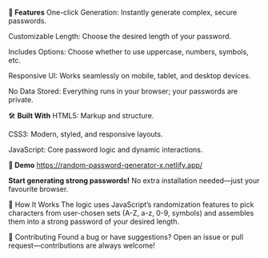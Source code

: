 **🚀 Features**
One-click Generation: Instantly generate complex, secure passwords.

Customizable Length: Choose the desired length of your password.

Includes Options: Choose whether to use uppercase, numbers, symbols, etc.

Responsive UI: Works seamlessly on mobile, tablet, and desktop devices.

No Data Stored: Everything runs in your browser; your passwords are private.


🛠️ **Built With**
HTML5: Markup and structure.

CSS3: Modern, styled, and responsive layouts.

JavaScript: Core password logic and dynamic interactions.


**📸 Demo**
 https://random-password-generator-x.netlify.app/

**Start generating strong passwords!**
No extra installation needed—just your favourite browser.

🧠 How It Works
The logic uses JavaScript’s randomization features to pick characters from user-chosen sets (A-Z, a-z, 0-9, symbols) and assembles them into a strong password of your desired length.

🤝 Contributing
Found a bug or have suggestions? Open an issue or pull request—contributions are always welcome!
